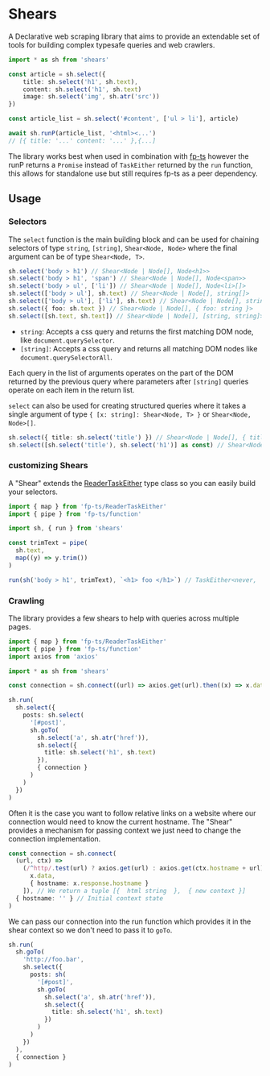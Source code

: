 # Shears

A Declarative web scraping library that aims to provide an extendable set of tools for building complex typesafe queries and web crawlers.

```typescript
import * as sh from 'shears'

const article = sh.select({
    title: sh.select('h1', sh.text),
    content: sh.select('h1', sh.text)
    image: sh.select('img', sh.atr('src'))
})

const article_list = sh.select('#content', ['ul > li'], article)

await sh.runP(article_list, '<html><...')
// [{ title: '...' content: '...' },{...]
```

The library works best when used in combination with [fp-ts](https://github.com/gcanti/fp-ts) however the runP returns a `Promise` instead of `TaskEither` returned by the `run` function, this allows for standalone use but still requires fp-ts as a peer dependency.

## Usage

### Selectors

The `select` function is the main building block and can be used for chaining selectors of type `string`, `[string]`, `Shear<Node, Node>` where the final argument can be of type `Shear<Node, T>`.

```typescript
sh.select('body > h1') // Shear<Node | Node[], Node<h1>>
sh.select('body > h1', 'span') // Shear<Node | Node[], Node<span>>
sh.select('body > ul', ['li']) // Shear<Node | Node[], Node<li>[]>
sh.select(['body > ul'], sh.text) // Shear<Node | Node[], string[]>
sh.select(['body > ul'], ['li'], sh.text) // Shear<Node | Node[], string[][]>
sh.select({ foo: sh.text }) // Shear<Node | Node[], { foo: string }>
sh.select([sh.text, sh.text]) // Shear<Node | Node[], [string, string]>
```

- `string`: Accepts a css query and returns the first matching DOM node, like `document.querySelector`.
- `[string]`: Accepts a css query and returns all matching DOM nodes like `document.querySelectorAll`.

Each query in the list of arguments operates on the part of the DOM returned by the previous query where parameters after `[string]` queries operate on each item in the return list.

`select` can also be used for creating structured queries where it takes a single argument of type `{ [x: string]: Shear<Node, T> }` or `Shear<Node, Node>[]`.

```typescript
sh.select({ title: sh.select('title') }) // Shear<Node | Node[], { title: Node<title> }>
sh.select([sh.select('title'), sh.select('h1')] as const) // Shear<Node | Node[], [Node<title>, Node<title>]>
```

### customizing Shears

A "Shear" extends the [ReaderTaskEither](https://gcanti.github.io/fp-ts/modules/ReaderTaskEither.ts.html) type class so you can easily build your selectors.

```typescript
import { map } from 'fp-ts/ReaderTaskEither'
import { pipe } from 'fp-ts/function'

import sh, { run } from 'shears'

const trimText = pipe(
  sh.text,
  map((y) => y.trim())
)

run(sh('body > h1', trimText), `<h1> foo </h1>`) // TaskEither<never, 'foo'>
```

### Crawling

The library provides a few shears to help with queries across multiple pages.

```typescript
import { map } from 'fp-ts/ReaderTaskEither'
import { pipe } from 'fp-ts/function'
import axios from 'axios'

import * as sh from 'shears'

const connection = sh.connect((url) => axios.get(url).then((x) => x.data))

sh.run(
  sh.select({
    posts: sh.select(
      '[#post]',
      sh.goTo(
        sh.select('a', sh.atr('href')),
        sh.select({
          title: sh.select('h1', sh.text)
        }),
        { connection }
      )
    )
  })
)
```

Often it is the case you want to follow relative links on a website where our connection would need to know the current hostname. The "Shear" provides a mechanism for passing context we just need to change the connection implementation.

```typescript
const connection = sh.connect(
  (url, ctx) =>
    (/^http/.test(url) ? axios.get(url) : axios.get(ctx.hostname + url)).then((x) => [
      x.data,
      { hostname: x.response.hostname }
    ]), // We return a tuple [{  html string  },  { new context }]
  { hostname: '' } // Initial context state
)
```

We can pass our connection into the run function which provides it in the shear context so we don't need to pass it to `goTo`.

```typescript
sh.run(
  sh.goTo(
    'http://foo.bar',
    sh.select({
      posts: sh(
        '[#post]',
        sh.goTo(
          sh.select('a', sh.atr('href')),
          sh.select({
            title: sh.select('h1', sh.text)
          })
        )
      )
    })
  ),
  { connection }
)
```
